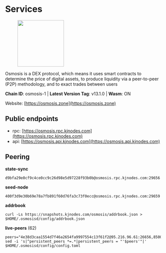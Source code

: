 # Services

<figure><img src="https://raw.githubusercontent.com/kj89/testnet_manuals/main/pingpub/logos/osmosis.png" width="150" alt=""><figcaption></figcaption></figure>

Osmosis is a DEX protocol, which means it uses smart contracts  to determine the price of digital assets, to produce liquidity  via a peer-to-peer (P2P) methodology, and to exact trades between users

**Chain ID**: osmosis-1 | **Latest Version Tag**: v13.1.0 | **Wasm**: ON

Website: [https://osmosis.zone](https://osmosis.zone)


## Public endpoints

* rpc: [https://osmosis.rpc.kjnodes.com](https://osmosis.rpc.kjnodes.com)
* api: [https://osmosis.api.kjnodes.com](https://osmosis.api.kjnodes.com)

## Peering

**state-sync**

```
d9bfa29e0cf9c4ce0cc9c26d98e5d97228f93b0b@osmosis.rpc.kjnodes.com:29656
```

**seed-node**

```
400f3d9e30b69e78a7fb891f60d76fa3c73f0ecc@osmosis.rpc.kjnodes.com:29659
```

**addrbook**
```
curl -Ls https://snapshots.kjnodes.com/osmosis/addrbook.json > $HOME/.osmosisd/config/addrbook.json
```

**live-peers** (62)
```
peers="4e38d3caa1554d7f46a2654fa9997554c13f61f2@95.216.96.61:26656,8500a6a0a7f1a6afc66f5d8956214bfd44ebd30c@65.109.53.142:26856,1c398af2208984d4e59bc41132e3eac0508abb0f@95.216.76.251:26656,c5358545d951ae666c695903036c1e93578951eb@135.181.176.113:26656,7eea530e720ca2e5ae2b4e6324d4f2a6303fc753@157.90.93.137:26656,173751092c573b78d0dd40677dc7d7f5b546dcfd@94.130.207.9:26656,bbb1fa66983c8989d46fefbd96da1084da9b102b@142.132.199.94:26656,259ab883ee76f92e82f8f14d463aaaa09d857fb9@144.76.70.108:9010,d589eb77d7dfebec659ce8bce9f903250301c8ba@116.202.216.57:26656,038644cdab5548ab7c9e57784ce324181085d94c@23.88.67.24:10256,36fd74857b30513a6339b58e7bf889ab0a8cf57c@34.91.30.41:26656,ac006e15927a85bb855b7d70ae17fd453957710c@89.58.5.34:26624,f225f8a168ec794d334d7100994b62e5e7648072@35.234.158.17:26656,9b1bfb99d9eb04af32510ed8e3eb83c59448662f@95.214.52.220:26656,31d2c86f7957e2db91297e54c3b0456ea06c2250@173.67.177.115:26656,33cf290cc0cfec8c59e6af86f1a5579303d21087@138.68.14.64:26656,d9bfa29e0cf9c4ce0cc9c26d98e5d97228f93b0b@65.109.88.38:29656,a2024229e2eed1650ba3a3ea9db67fa318dc232e@142.132.199.3:26656,729219c108c059824ea9a17c09d11adc99226db4@66.172.36.139:36656,178c24a6067e5ad07e126337cf1a041b95a20a5a@65.109.36.189:26656,e891d42c31064fb7e0d99839536164473c4905c2@47.156.153.124:31656,fe7f212c0eb34723af686463da90d965c5bb22bc@51.159.2.22:26656,60a2c89e7253502e93517a026f44a2431cc81230@220.85.113.39:26656,6b1dd134b30aeaeb2f21f33bd2cd0370a2275501@138.68.6.165:26656,e5eb8feebe386079b59db9a4d515178c40620067@77.68.7.205:26656,3197daa0ee5245b17a546be032ff0f6814e1d1db@148.251.191.239:26656,32e9d4a7413dd5393c8be004bee68dea683be839@65.21.227.95:2004,b3bcf4abf9ca2e831e29c633b9c598c5178d0045@5.9.142.62:26656,406f64a8d601e34d7311fd61ec87b0c7028bd230@138.201.23.39:46656,c9bf65acffea46ac8368cbe88f679519f7812f3b@18.142.38.209:26656,0419c998d6aac0afdb05808ad9a935670248e209@65.108.204.56:26656,f4b811759e55f665180545ad5e1b42573f660861@135.181.181.251:26656,6cbb7b7bddf723a28925fae2c19eb7be41ef687c@34.71.161.134:26656,2000928f1b09973431b53292ef80c1cd836fd967@168.119.213.117:26656,3f6e94a2f3fbf1af8077c542243278880e5e795f@135.181.163.178:36656,94e69330d6f4cfe221cdd2ce49ee141e53e5f200@23.106.120.6:26656,e3cc05de734a9eb3da832cf0236f319a9a4063ba@95.216.101.39:26656,82e224c9640048a6513c589e904c0d903bb99f32@74.118.140.23:26656,31e7a8b8cc97e85472c609f9d220fdd9536d4f4d@94.130.220.54:26656,b69e57cd6f796ac5d6efb1a834163365c37cbfa8@78.46.69.29:26656,faf4f08d3b7f258d3f6962ec505ce111ce948ea7@35.230.148.12:26656,47e4075978458bfc382630b2a46aabbbbf7977b2@143.198.234.114:26656,ca0481d7013194692c586eb78081fa4f298c6ccf@15.223.57.204:26656,0660d18b65340a55514f240dd517282ca286f169@176.9.28.62:26656,43785e5ffd8783393ea8094f77efcee5bdbcdce3@78.141.244.18:26656,e0fbdbdce6ec8797412751edd00fbaf114c42fad@34.220.226.204:26656,ba670b12f8771a0615907e7d26981970dffb3872@34.243.243.221:26656,72cd15ffcfd844985ccd14789a163a986ef82471@34.245.3.161:26656,62d98cb73edf5ea9193451fe8aa7c1528d36985e@34.95.48.112:26656,089b0de9671dc3cd00ded782693c03509b78b5d9@13.125.219.197:26656,30e9432879d5b0976b88e52120dc12338e40fc33@65.108.108.176:26656,407267ac44b20a0a4258d0bbca1c9f657bf88d08@74.118.143.19:26656,b76068b52bffb03ea585938c747f65c27fd9714e@34.83.76.169:26656,ff57203dd2ae45c0098257d1a1f2b313ce565b51@18.217.57.20:26656,be930386104083882c7e491d60584e15c101c1da@178.128.156.131:26656,53a3f6ea82cb5502c6ecd37d7e15a01a4ccf383f@35.224.167.163:26656,b8450ac06ab8ccac21b21bbbba8ea3751a479291@3.91.196.177:26656,6945be12a7d357a39b9cfbb0018249b234fc4a15@54.241.143.196:26656,1528ce3b88d859f2f8c4160d9b155ecea5177a2e@142.132.146.105:26656,f67dde244467670d0cbd93a71ec1d6fd9c99c528@93.115.29.37:26656,42745690b41f6a7515c4a87d88efda2e82b55b76@78.46.94.183:26656,a6283307952423c1751431c220d11ed36b61ed84@143.110.237.113:26656"
sed -i 's|^persistent_peers *=.*|persistent_peers = "'$peers'"|' $HOME/.osmosisd/config/config.toml
```
